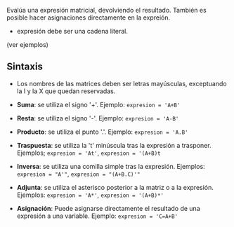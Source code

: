 Evalúa una expresión matricial, devolviendo el resultado. También es posible hacer asignaciones directamente en la expreión.

  * expresión debe ser una cadena literal.


(ver ejemplos)

## Sintaxis ##

  * Los nombres de las matrices deben ser letras mayúsculas, exceptuando la I y la X que quedan reservadas.

  * **Suma**: se utiliza el signo '+'. Ejemplo: `expresion = 'A+B'`

  * **Resta**: se utiliza el signo '-'. Ejemplo: `expresion = 'A-B'`

  * **Producto**: se utiliza el punto '.'. Ejemplo: `expresion = 'A.B'`

  * **Traspuesta**: se utiliza la 't' minúscula tras la expresión a trasponer. Ejemplos; `expresion = 'At'`, `expresion = '(A+B)t`

  * **Inversa**: se utiliza una comilla simple tras la expresión. Ejemplos: `expresion = "A'"`, `expresion = "(A+B.C)'"`

  * **Adjunta**: se utiliza el asterisco posterior a la matriz o a la expresión. Ejemplos: `expresion = 'A*'`, `expresion = '(A+B)*'`

  * **Asignación**: Puede asignarse directamente el resultado de una expresión a una variable. Ejemplo: `expresion = 'C=A+B'`